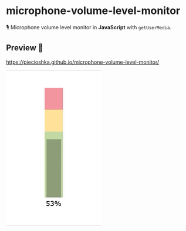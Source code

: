 # microphone-volume-level-monitor

🎙 Microphone volume level monitor in **JavaScript** with `getUserMedia`.

## Preview 🎉

<https://piecioshka.github.io/microphone-volume-level-monitor/>

![Demo](./demo.gif)
